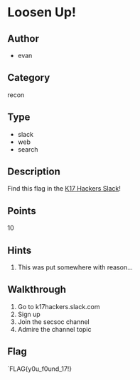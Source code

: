 # Loosen Up!

## Author
* evan

## Category
recon

## Type
* slack
* web
* search

## Description
Find this flag in the [K17 Hackers Slack](https://k17hackers.slack.com)!

## Points
10

## Hints
1. This was put somewhere with reason...

## Walkthrough
1. Go to k17hackers.slack.com
2. Sign up
3. Join the secsoc channel
4. Admire the channel topic

## Flag
`FLAG{y0u_f0und_17!}
